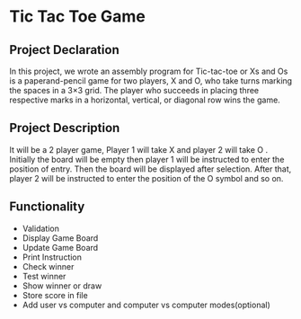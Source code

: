 # Tic Tac Toe Game

## Project Declaration

In this project, we wrote an assembly program for Tic-tac-toe or Xs and Os is a paperand-pencil game for two players, X and O, who take turns marking the spaces in a 3×3 grid.
The player who succeeds in placing three respective marks in a horizontal, vertical, or
diagonal row wins the game.

## Project Description

It will be a 2 player game, Player 1 will take X and player 2 will take O . Initially the board
will be empty then player 1 will be instructed to enter the position of entry. Then the board
will be displayed after selection. After that, player 2 will be instructed to enter the position of
the O symbol and so on.

## Functionality

- Validation
- Display Game Board
- Update Game Board
- Print Instruction
- Check winner
- Test winner
- Show winner or draw
- Store score in file
- Add user vs computer and computer vs computer modes(optional)

